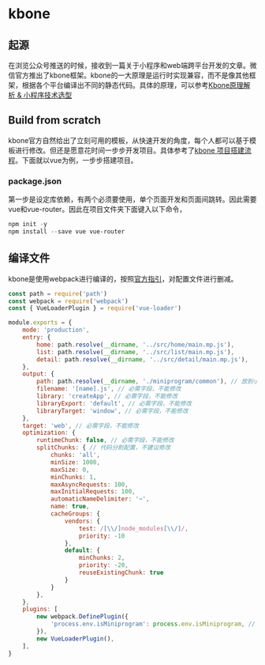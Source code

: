 # kbone
## 起源
在浏览公众号推送的时候，接收到一篇关于小程序和web端跨平台开发的文章。微信官方推出了kbone框架。kbone的一大原理是运行时实现兼容，而不是像其他框架，根据各个平台编译出不同的静态代码。具体的原理，可以参考[Kbone原理解析 & 小程序技术选型](https://developers.weixin.qq.com/community/develop/article/doc/0006a6326b8d38e56b998833456813)

## Build from scratch
kbone官方自然给出了立刻可用的模板，从快速开发的角度，每个人都可以基于模板进行修改。但还是愿意花时间一步步开发项目。具体参考了[kbone 项目搭建流程](https://wechat-miniprogram.github.io/kbone/docs/guide/tutorial.html)。下面就以vue为例，一步步搭建项目。

### package.json
第一步是设定库依赖，有两个必须要使用，单个页面开发和页面间跳转。因此需要vue和vue-router。因此在项目文件夹下面键入以下命令，
```powershell
npm init -y
npm install --save vue vue-router
```

## 编译文件
kbone是使用webpack进行编译的，按照[官方指引](https://wechat-miniprogram.github.io/kbone/docs/guide/tutorial.html#%E7%BC%96%E5%86%99-webpack-%E9%85%8D%E7%BD%AE)，对配置文件进行删减。
```javascript
const path = require('path')
const webpack = require('webpack')
const { VueLoaderPlugin } = require('vue-loader')

module.exports = {
    mode: 'production',
    entry: {
        home: path.resolve(__dirname, '../src/home/main.mp.js'),
        list: path.resolve(__dirname, '../src/list/main.mp.js'),
        detail: path.resolve(__dirname, '../src/detail/main.mp.js'),
    },
    output: {
        path: path.resolve(__dirname, './miniprogram/common'), // 放到小程序代码目录中的 common 目录下
        filename: '[name].js', // 必需字段，不能修改
        library: 'createApp', // 必需字段，不能修改
        libraryExport: 'default', // 必需字段，不能修改
        libraryTarget: 'window', // 必需字段，不能修改
    },
    target: 'web', // 必需字段，不能修改
    optimization: {
        runtimeChunk: false, // 必需字段，不能修改
        splitChunks: { // 代码分割配置，不建议修改
            chunks: 'all',
            minSize: 1000,
            maxSize: 0,
            minChunks: 1,
            maxAsyncRequests: 100,
            maxInitialRequests: 100,
            automaticNameDelimiter: '~',
            name: true,
            cacheGroups: {
                vendors: {
                    test: /[\\/]node_modules[\\/]/,
                    priority: -10
                },
                default: {
                    minChunks: 2,
                    priority: -20,
                    reuseExistingChunk: true
                }
            }
        },
    },
    plugins: [
        new webpack.DefinePlugin({
            'process.env.isMiniprogram': process.env.isMiniprogram, // 注入环境变量，用于业务代码判断
        }),
        new VueLoaderPlugin(),
    ],
}
```
